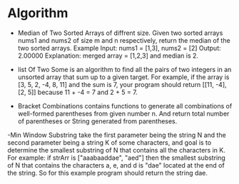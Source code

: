 # Algorithm
- Median of Two Sorted Arrays of diffrent size. Given two sorted arrays nums1 and nums2 of size m and n respectively, return the median of the two sorted arrays. Example Input: nums1 = [1,3], nums2 = [2] Output: 2.00000 Explanation: merged array = [1,2,3] and median is 2.

- list Of Two Some is an algorithm to find all the pairs of two integers in an unsorted array that sum up to a given target. For example, if the array is [3, 5, 2, -4, 8, 11] and the sum is 7, your program should return [[11, -4], [2, 5]] because 11 + -4 = 7 and 2 + 5 = 7.

- Bracket Combinations contains functions to generate all combinations of well-formed parentheses from given number n. And return total number of parentheses or String generated from parentheses. 

-Min Window Substring take the first parameter being the string N and the second parameter being a string K of some characters, and goal is to determine the smallest substring of N that contains all the characters in K. For example: if strArr is ["aaabaaddae", "aed"] then the smallest substring of N that contains the characters a, e, and d is "dae" located at the end of the string. So for this example program should return the string dae.
